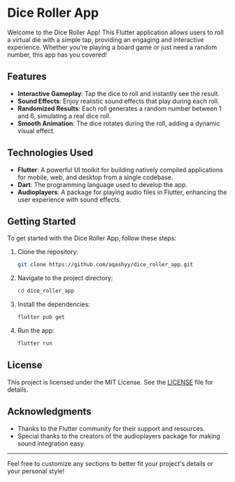 # Dice Roller App

Welcome to the Dice Roller App! This Flutter application allows users to roll a virtual die with a simple tap, providing an engaging and interactive experience. Whether you're playing a board game or just need a random number, this app has you covered!

## Features

- **Interactive Gameplay**: Tap the dice to roll and instantly see the result.
- **Sound Effects**: Enjoy realistic sound effects that play during each roll.
- **Randomized Results**: Each roll generates a random number between 1 and 6, simulating a real dice roll.
- **Smooth Animation**: The dice rotates during the roll, adding a dynamic visual effect.

## Technologies Used

- **Flutter**: A powerful UI toolkit for building natively compiled applications for mobile, web, and desktop from a single codebase.
- **Dart**: The programming language used to develop the app.
- **Audioplayers**: A package for playing audio files in Flutter, enhancing the user experience with sound effects.

## Getting Started

To get started with the Dice Roller App, follow these steps:

1. Clone the repository:
   ```bash
   git clone https://github.com/aqashyy/dice_roller_app.git
   ```
2. Navigate to the project directory:
   ```bash
   cd dice_roller_app
   ```
3. Install the dependencies:
   ```bash
   flutter pub get
   ```
4. Run the app:
   ```bash
   flutter run
   ```

## License

This project is licensed under the MIT License. See the [LICENSE](LICENSE) file for details.

## Acknowledgments

- Thanks to the Flutter community for their support and resources.
- Special thanks to the creators of the audioplayers package for making sound integration easy.

---

Feel free to customize any sections to better fit your project's details or your personal style!